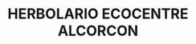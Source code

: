 ---
title: "HERBOLARIO ECOCENTRE ALCORCON"
url: /alcorcon/herbolario-ecocentre-alcorcon/
shop: Kräuter
---